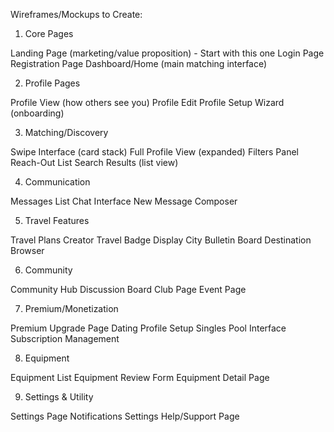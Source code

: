 Wireframes/Mockups to Create:
1. Core Pages

Landing Page (marketing/value proposition) - Start with this one
Login Page
Registration Page
Dashboard/Home (main matching interface)

2. Profile Pages

Profile View (how others see you)
Profile Edit
Profile Setup Wizard (onboarding)

3. Matching/Discovery

Swipe Interface (card stack)
Full Profile View (expanded)
Filters Panel
Reach-Out List
Search Results (list view)

4. Communication

Messages List
Chat Interface
New Message Composer

5. Travel Features

Travel Plans Creator
Travel Badge Display
City Bulletin Board
Destination Browser

6. Community

Community Hub
Discussion Board
Club Page
Event Page

7. Premium/Monetization

Premium Upgrade Page
Dating Profile Setup
Singles Pool Interface
Subscription Management

8. Equipment

Equipment List
Equipment Review Form
Equipment Detail Page

9. Settings & Utility

Settings Page
Notifications Settings
Help/Support Page